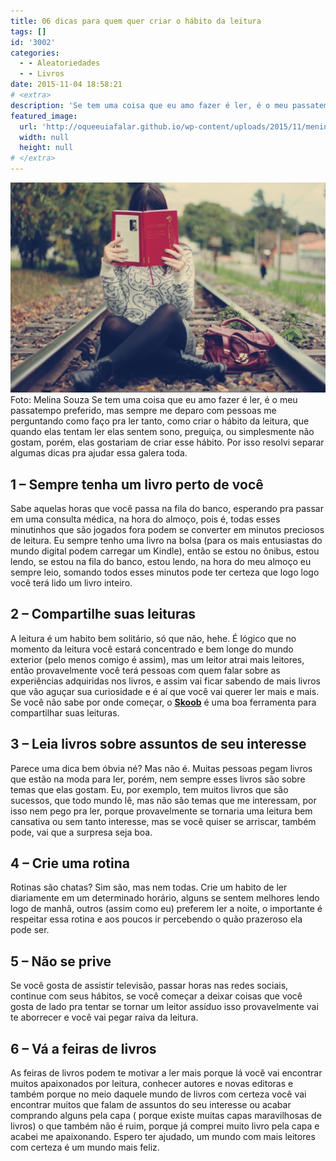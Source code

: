 ```yaml
---
title: 06 dicas para quem quer criar o hábito da leitura
tags: []
id: '3002'
categories:
  - - Aleatoriedades
  - - Livros
date: 2015-11-04 18:58:21
# <extra>
description: 'Se tem uma coisa que eu amo fazer é ler, é o meu passatempo preferido, mas sempre me deparo com pessoas me perguntando como faço pra ler tanto, como criar o hábito da leitura, que quando elas tentam ler elas sentem sono, preguiça, ou simplesmente não gostam, porém, elas gostariam de criar esse hábito. Por isso resolvi separar algumas dicas pra ajudar essa galera toda. 1 – Sempre tenha um livro perto de você Sabe aquelas horas que você passa na fila do banco, esperando pra passar em uma consulta médica, na hora do almoço, pois é, todas esses minutinhos que são jogados fora podem se converter em minutos preciosos de leitura. Eu sempre tenho uma livro na bolsa (para os mais entusiastas do mundo digital podem carregar um Kindle), então se estou no ônibus, estou lendo, se estou na &hellip;'
featured_image: 
  url: 'http://oqueeuiafalar.github.io/wp-content/uploads/2015/11/menina-lendo-1024x683.jpg'
  width: null
  height: null
# </extra>
---
```


[![lendo - menina lendo ](/wp-content/uploads/2015/11/menina-lendo-1024x683.jpg)](/wp-content/uploads/2015/11/menina-lendo.jpg) Foto: Melina Souza Se tem uma coisa que eu amo fazer é ler, é o meu passatempo preferido, mas sempre me deparo com pessoas me perguntando como faço pra ler tanto, como criar o hábito da leitura, que quando elas tentam ler elas sentem sono, preguiça, ou simplesmente não gostam, porém, elas gostariam de criar esse hábito. Por isso resolvi separar algumas dicas pra ajudar essa galera toda.

## **1 – Sempre tenha um livro perto de você**

Sabe aquelas horas que você passa na fila do banco, esperando pra passar em uma consulta médica, na hora do almoço, pois é, todas esses minutinhos que são jogados fora podem se converter em minutos preciosos de leitura. Eu sempre tenho uma livro na bolsa (para os mais entusiastas do mundo digital podem carregar um Kindle), então se estou no ônibus, estou lendo, se estou na fila do banco, estou lendo, na hora do meu almoço eu sempre leio, somando todos esses minutos pode ter certeza que logo logo você terá lido um livro inteiro.

## **2 – Compartilhe suas leituras**

A leitura é um habito bem solitário, só que não, hehe. É lógico que no momento da leitura você estará concentrado e bem longe do mundo exterior (pelo menos comigo é assim), mas um leitor atrai mais leitores, então provavelmente você terá pessoas com quem falar sobre as experiências adquiridas nos livros, e assim vai ficar sabendo de mais livros que vão aguçar sua curiosidade e é aí que você vai querer ler mais e mais. Se você não sabe por onde começar, o **[Skoob](http://www.skoob.com.br/)** é uma boa ferramenta para compartilhar suas leituras.

## **3 – Leia livros sobre assuntos de seu interesse**

Parece uma dica bem óbvia né? Mas não é. Muitas pessoas pegam livros que estão na moda para ler, porém, nem sempre esses livros são sobre temas que elas gostam. Eu, por exemplo, tem muitos livros que são sucessos, que todo mundo lê, mas não são temas que me interessam, por isso nem pego pra ler, porque provavelmente se tornaria uma leitura bem cansativa ou sem tanto interesse, mas se você quiser se arriscar, também pode, vai que a surpresa seja boa.

## **4 – Crie uma rotina**

Rotinas são chatas? Sim são, mas nem todas. Crie um habito de ler diariamente em um determinado horário, alguns se sentem melhores lendo logo de manhã, outros (assim como eu) preferem ler a noite, o importante é respeitar essa rotina e aos poucos ir percebendo o quão prazeroso ela pode ser.

## **5 – Não se prive**

Se você gosta de assistir televisão, passar horas nas redes sociais, continue com seus hábitos, se você começar a deixar coisas que você gosta de lado pra tentar se tornar um leitor assíduo isso provavelmente vai te aborrecer e você vai pegar raiva da leitura.

## **6 – Vá a feiras de livros**

As feiras de livros podem te motivar a ler mais porque lá você vai encontrar muitos apaixonados por leitura, conhecer autores e novas editoras e também porque no meio daquele mundo de livros com certeza você vai encontrar muitos que falam de assuntos do seu interesse ou acabar comprando alguns pela capa ( porque existe muitas capas maravilhosas de livros) o que também não é ruim, porque já comprei muito livro pela capa e acabei me apaixonando. Espero ter ajudado, um mundo com mais leitores com certeza é um mundo mais feliz.
